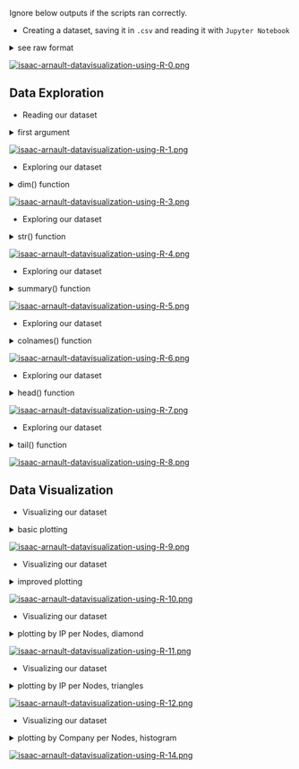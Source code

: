 Ignore below outputs if the scripts ran correctly.<br>

* Creating a dataset, saving it in `.csv` and reading it with `Jupyter Notebook`</b><br>

<details><summary>see raw format</summary>
<p>
  
```python
# Raw format
Id, Company, Nodes, Server, Version, IP
1, Adobe, 3, Apache, NA, 193
2, Crowdmedia, 5, Apache, NA, 88
3, Beebler, 14, Nginx, 1.11.9, 54
4, Bixolabs, 20, Nginx, 1.14.0, 50
5, Careers, 15, Nginx, NA, 185 
6, Contextweb, 50, Openresty, NA, 52
7, Criteo, 2000, Nginx, NA, 178
8, Ebay, 532, NA, NA, 66
9, Facebook, 1400, NA, NA, 31
10, Infochimps, 30, Nginx, NA, 23
11, Lastfm, 100, nginx, NA, 64
12, Mercadolibre, 20, Tengine, NA, 54
13, Openneptune, 200, Apache, NA, 103
14, Quantcast, 3000, Apache, NA, 34
15, Rackspace, 30, Akamaighost, NA, 173
16, Rakuten, 69, Akamaighost, NA, 203
17, Spotify, 1650, Aginx, NA, 104
18, Telenav, 60, CentOS, 2.4.6, 35
19, Worldlingo, 44, Nginx, NA, 204
```

</p>
</details>

[![isaac-arnault-datavisualization-using-R-0.png](https://i.postimg.cc/K829pqc1/isaac-arnault-datavisualization-using-R-0.png)](https://postimg.cc/CzcHz4q0)

## Data Exploration

* Reading our dataset<br>
<details><summary>first argument</summary>
<p>
  
```python
# 1. Reading dataset using Jupyter Notebook
MyData <- read.csv(file="/home/zaki/Desktop/countries_R.csv")
```

</p>
</details>

[![isaac-arnault-datavisualization-using-R-1.png](https://i.postimg.cc/SRcdj4d7/isaac-arnault-datavisualization-using-R-1.png)](https://postimg.cc/WqbgfQQh)


* Exploring our dataset<br>

<details><summary>dim() function</summary>
<p>
  
```python
# 2. Showing the dimensions of the dataset by variables (columns) and observations (rows)
MyData <- read.csv(file="dataset_hadoop.csv")

dim(MyData)
```

</p>
</details>

[![isaac-arnault-datavisualization-using-R-3.png](https://i.postimg.cc/vTw6Mrwq/isaac-arnault-datavisualization-using-R-3.png)](https://postimg.cc/k6w5vt4K)

* Exploring our dataset<br>

<details><summary>str() function</summary>
<p>
  
```python
# 3. Showing the structure of the dataset
MyData <- read.csv(file="dataset_hadoop.csv")

str(MyData)
```

</p>
</details>

[![isaac-arnault-datavisualization-using-R-4.png](https://i.postimg.cc/2jd1hBDY/isaac-arnault-datavisualization-using-R-4.png)](https://postimg.cc/bdJYjrrV)

* Exploring our dataset

<details><summary>summary() function</summary>
<p>
  
```python
# 4 Summary statistics on the variables (columns) of the dataset
MyData <- read.csv(file="dataset_hadoop.csv")

summary(MyData)
```

</p>
</details>

[![isaac-arnault-datavisualization-using-R-5.png](https://i.postimg.cc/yx0pYygk/isaac-arnault-datavisualization-using-R-5.png)](https://postimg.cc/D4yPxscT)

* Exploring our dataset<br>

<details><summary>colnames() function</summary>
<p>
  
```python
# 5 Showing the name of each variable (column) of the dataset
MyData <- read.csv(file="dataset_hadoop.csv")

colnames(MyData)
```

</p>
</details>

[![isaac-arnault-datavisualization-using-R-6.png](https://i.postimg.cc/htDZcxSt/isaac-arnault-datavisualization-using-R-6.png)](https://postimg.cc/Whyw7dFB)

* Exploring our dataset<br>

<details><summary>head() function</summary>
<p>
  
```python
# 6  Showing the first 6 observations (rows) of the dataset
MyData <- read.csv(file="dataset_hadoop.csv")

head(MyData)
```

</p>
</details>

[![isaac-arnault-datavisualization-using-R-7.png](https://i.postimg.cc/762mmnNm/isaac-arnault-datavisualization-using-R-7.png)](https://postimg.cc/xJ9vdHhz)


* Exploring our dataset<br>

<details><summary>tail() function</summary>
<p>
  
```python
# 7  Showing the first 6 observations (rows) of the dataset
MyData <- read.csv(file="dataset_hadoop.csv")

tail(MyData)
```

</p>
</details>

[![isaac-arnault-datavisualization-using-R-8.png](https://i.postimg.cc/XN9s5xqv/isaac-arnault-datavisualization-using-R-8.png)](https://postimg.cc/fkT7ncx4)

## Data Visualization

* Visualizing our dataset<br>

<details><summary>basic plotting</summary>
<p>
  
```python
# Performing first visualization using `.ggvis` library, using `layer_points` function.
MyData %>% 
  ggvis(~Server, ~Nodes) %>%
layer_points()
```

</p>
</details>

[![isaac-arnault-datavisualization-using-R-9.png](https://i.postimg.cc/xCf1P6YS/isaac-arnault-datavisualization-using-R-9.png)](https://postimg.cc/Ff6vrg7P)

* Visualizing our dataset<br>

<details><summary>improved plotting</summary>
<p>
  
```python
# Improving the above script by sorting the graph per Server per Nodes per Company. We call `layer_points` function.
MyData %>% 
  ggvis(~Server, ~Nodes) %>%
  layer_points() %>%
layer_points(fill = ~Company)
```

</p>
</details>

[![isaac-arnault-datavisualization-using-R-10.png](https://i.postimg.cc/WzKpTjZ2/isaac-arnault-datavisualization-using-R-10.png)](https://postimg.cc/QKQZJ2SP)

* Visualizing our dataset<br>

<details><summary>plotting by IP per Nodes, diamond</summary>
<p>
  
```python
# Performing third visualization using `.ggvis` library. We call `layer_points` function
MyData %>% 
  ggvis(~IP, ~Nodes) %>% 
  layer_points(size := 25, shape := "diamond", stroke := "red", fill := NA)
```

</p>
</details>

[![isaac-arnault-datavisualization-using-R-11.png](https://i.postimg.cc/tT4967tq/isaac-arnault-datavisualization-using-R-11.png)](https://postimg.cc/GB60wL5V)

* Visualizing our dataset<br>

<details><summary>plotting by IP per Nodes, triangles</summary>
<p>
  
```python
# Performing fourth visualization using `.ggvis` library. We call `layer_points` function
MyData %>%
  ggvis(~IP, ~Nodes, stroke := "skyblue",
        strokeOpacity := 0.5, strokeWidth := 5) %>%
  layer_lines() %>%
  layer_points(fill = ~Company,
               shape := "triangle-up",
               size := 300)
```

</p>
</details>

[![isaac-arnault-datavisualization-using-R-12.png](https://i.postimg.cc/jS6TkyMq/isaac-arnault-datavisualization-using-R-12.png)](https://postimg.cc/3kwzk0Mz)

* Visualizing our dataset<br>

<details><summary>plotting by Company per Nodes, histogram</summary>
<p>
  
```python
# ggplot: 1st visualization using geom_bar
g <- ggplot(MyData, aes(Company))
g + geom_bar(aes(fill=Nodes), width = 0.5) + 
  theme(axis.text.x = element_text(angle=65, vjust=0.6)) + 
  labs(title="Using ggplot - Histogram on a categorical variable", 
       subtitle="IP Vs Nodes", 
       caption="Author: aiPhD")
```

</p>
</details>

[![isaac-arnault-datavisualization-using-R-14.png](https://i.postimg.cc/j5wC7h7X/isaac-arnault-datavisualization-using-R-14.png)](https://postimg.cc/47GJCVw7)
